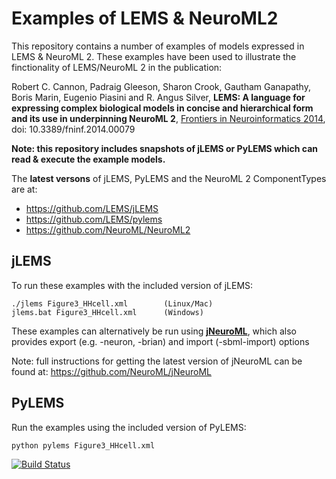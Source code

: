 Examples of LEMS & NeuroML2
===========================

This repository contains a number of examples of models expressed in LEMS & NeuroML 2. These examples have been used to illustrate the finctionality of LEMS/NeuroML 2 in the publication:

Robert C. Cannon, Padraig Gleeson, Sharon Crook, Gautham Ganapathy, Boris Marin, Eugenio Piasini and R. Angus Silver, **LEMS: A language for expressing complex biological models in concise and hierarchical form and its use in underpinning NeuroML 2**, [Frontiers in Neuroinformatics 2014](http://journal.frontiersin.org/Journal/10.3389/fninf.2014.00079/abstract), doi: 10.3389/fninf.2014.00079

**Note: this repository includes snapshots of jLEMS or PyLEMS which can read & execute the example models.**

The **latest versons** of jLEMS, PyLEMS and the NeuroML 2 ComponentTypes are at:
* https://github.com/LEMS/jLEMS
* https://github.com/LEMS/pylems
* https://github.com/NeuroML/NeuroML2

jLEMS
-----

To run these examples with the included version of jLEMS:

    ./jlems Figure3_HHcell.xml        (Linux/Mac)
    jlems.bat Figure3_HHcell.xml      (Windows)

These examples can alternatively be run using **[jNeuroML](https://github.com/NeuroML/jNeuroML)**, which also provides export (e.g. -neuron, -brian) and import (-sbml-import) options

Note: full instructions for getting the latest version of jNeuroML can be found at: 
https://github.com/NeuroML/jNeuroML


PyLEMS
------

Run the examples using the included version of PyLEMS:

    python pylems Figure3_HHcell.xml
    
[![Build Status](https://travis-ci.com/NeuroML/NML2_LEMS_Examples.svg?branch=master)](https://travis-ci.com/NeuroML/NML2_LEMS_Examples)


